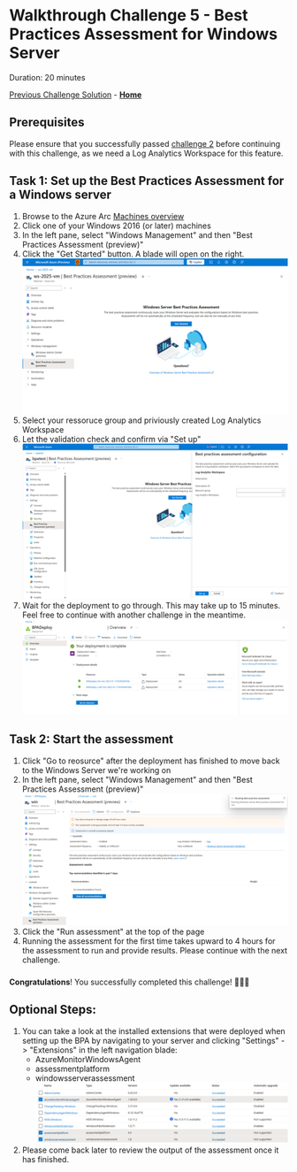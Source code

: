 # Walkthrough Challenge 5 - Best Practices Assessment for Windows Server

Duration: 20 minutes

[Previous Challenge Solution](../challenge-4/solution.md) - **[Home](../../Readme.md)**


## Prerequisites

Please ensure that you successfully passed [challenge 2](../../Readme.md#challenge-3) before continuing with this challenge, as we need a Log Analytics Workspace for this feature.


## Task 1: Set up the Best Practices Assessment for a Windows server

1. Browse to the Azure Arc [Machines overview](https://portal.azure.com/#view/Microsoft_Azure_ArcCenterUX/ArcCenterMenuBlade/~/servers)
2. Click one of your Windows 2016 (or later) machines
3. In the left pane, select "Windows Management" and then "Best Practices Assessment (preview)"
4. Click the "Get Started" button. A blade will open on the right.
![alt text](img/image.png)
5. Select your ressoruce group and priviously created Log Analytics Workspace
6. Let the validation check and confirm via "Set up"
![alt text](img/image2.png)
7. Wait for the deployment to go through. This may take up to 15 minutes. Feel free to continue with another challenge in the meantime.
![alt text](img/image3.png)
### 



## Task 2: Start the assessment

1. Click "Go to reosurce" after the deployment has finished to move back to the Windows Server we're working on
2. In the left pane, select "Windows Management" and then "Best Practices Assessment (preview)"
![alt text](img/image4.png)
3. Click the "Run assessment" at the top of the page
4. Running the assessment for the first time takes upward to 4 hours for the assessment to run and provide results. Please continue with the next challenge.

###

**Congratulations**! You successfully completed this challenge! 🚀🚀🚀
### 



## Optional Steps:  

1. You can take a look at the installed extensions that were deployed when setting up the BPA by navigating to your server and clicking "Settings" -> "Extensions" in the left navigation blade:
    - AzureMonitorWindowsAgent
    - assessmentplatform
    - windowsserverassessment
    ![alt text](img/image5.png)
2. Please come back later to review the output of the assessment once it has finished.